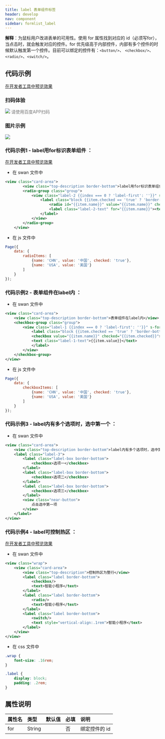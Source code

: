 ```yaml
---
title: label 表单组件标签
header: develop
nav: component
sidebar: formlist_label
---
```





**解释**：为鼠标用户改进表单的可用性。使用 for 属性找到对应的 id（必须写for），当点击时，就会触发对应的控件。for 优先级高于内部控件，内部有多个控件的时候默认触发第一个控件。目前可以绑定的控件有：`<button/>`、 `<checkbox/>`、 `<radio/>`、`<switch/>`。

## 代码示例

<a href="swanide://fragment/d45e0c0552e807263fd72f5ae90cfece1577360566830" title="在开发者工具中预览效果" target="_self">在开发者工具中预览效果</a>

### 扫码体验

<div class='scan-code-container'>
    <img src="https://b.bdstatic.com/miniapp/assets/images/doc_demo/label.png" class="demo-qrcode-image" />
    <font color=#777 12px>请使用百度APP扫码</font>
</div>


###  图片示例 

<div class="m-doc-custom-examples">
    <div class="m-doc-custom-examples-correct">
        <img src="https://b.bdstatic.com/miniapp/images/label.gif">
    </div>
    <div class="m-doc-custom-examples-correct">
        <img src=" ">
    </div>
    <div class="m-doc-custom-examples-correct">
        <img src=" ">
    </div>     
</div>

###  代码示例1 - label用for标识表单组件 ：

<a href="swanide://fragment/e57d56f1f8440367f2980cafcbf112f91565503515586" title="在开发者工具中预览效果" target="_self">在开发者工具中预览效果</a>

* 在 swan 文件中

``` xml
<view class="card-area">
        <view class="top-description border-bottom">label用for标识表单组件</view>
        <radio-group class="group">
            <view class="label-2 {{index === 0 ? 'label-first': ''}}" s-for="item, index in radioItems">
                <label class="block {{item.checked == 'true' ? 'border-bottom': ''}}">
                    <radio id="{{item.name}}" value="{{item.name}}" checked="{{item.checked}}"></radio>
                    <label class="label-2-text" for="{{item.name}}"><text>{{item.value}}</text></label>
                </label>
            </view>
        </radio-group>
    </view>
```

* 在 js 文件中

```javascript
Page({
    data: {
        radioItems: [
            {name: 'CHN', value: '中国', checked: 'true'},
            {name: 'USA', value: '美国'}
        ]
    }
});
```

###  代码示例2 - 表单组件在label内 ：

* 在 swan 文件中

``` xml
<view class="card-area">
    <view class="top-description border-bottom">表单组件在label内</view>
    <checkbox-group class="group">
        <view class="label-1 {{index === 0 ? 'label-first': ''}}" s-for="item, index in checkboxItems">
            <label class="block {{item.checked == 'true' ? 'border-bottom': ''}}">
            <checkbox value="{{item.name}}" checked="{{item.checked}}"></checkbox>
            <text class="label-1-text">{{item.value}}</text>
            </label>
        </view>
    </checkbox-group>
</view>
```

* 在 js 文件中

```javascript
Page({
    data: {
        checkboxItems: [
            {name: 'CHN', value: '中国', checked: 'true'},
            {name: 'USA', value: '美国'}
        ]
    }
});
```

###  代码示例3 - label内有多个选项时，选中第一个 ：

* 在 swan 文件中

``` xml
<view class="card-area">
    <view class="top-description border-bottom">label内有多个选项时，选中第一个</view>
    <label class="label-3">         
        <label class="label-box border-bottom">
            <checkbox>选项一</checkbox>
        </label>
        <label class="label-box border-bottom"> 
            <checkbox>选项二</checkbox>
        </label> 
        <label class="label-box border-bottom"> 
            <checkbox>选项三</checkbox>      
        </label>
        <view class="near-button">
            点击选中第一项
        </view>
    </label>
</view>
```

###  代码示例4 - label可控制热区 ：

<a href="swanide://fragment/72a27b52f27e27f779ceb251dd2666ae1575131264690" title="在开发者工具中预览效果" target="_self">在开发者工具中预览效果</a>

* 在 swan 文件中

``` xml
<view class="wrap">
    <view class="card-area">
        <view class="top-description">控制热区为整行</view>
        <label class="label border-bottom">
            <checkbox/>
            <text>智能小程序</text>
        </label>
        <label class="label border-bottom">
            <radio/>
            <text>智能小程序</text>
        </label>
        <label class="label border-bottom">
            <switch/>
            <text style="vertical-align:.1rem">智能小程序</text>
        </label>  
    </view>
</view>
```

* 在 css 文件中

```css
.wrap {
    font-size: .16rem;
}

.label {
    display: block;
    padding: .2rem;
}
```

##  属性说明 

|属性名|类型|默认值|必填|说明|
|:-----|:--- |:--- |:--- |:--- |
|for|String| | 否 |绑定控件的 id|
